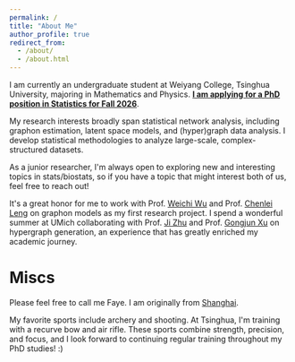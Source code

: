 ```yaml
---
permalink: /
title: "About Me"
author_profile: true
redirect_from: 
  - /about/
  - /about.html
---
```


I am currently an undergraduate student at Weiyang College, Tsinghua University, majoring in Mathematics and Physics. **<u>I am applying for a PhD position in Statistics for Fall 2026</u>**.

My research interests broadly span statistical network analysis, including graphon estimation, latent space models, and (hyper)graph data analysis. I develop statistical methodologies to analyze large-scale, complex-structured datasets.

As a junior researcher, I'm always open to exploring new and interesting topics in stats/biostats, so if you have a topic that might interest both of us, feel free to reach out!

It's a great honor for me to work with Prof. [Weichi Wu](https://www.stat.tsinghua.edu.cn/en/info/1023/1048.htm) and Prof. [Chenlei Leng](https://warwick.ac.uk/fac/sci/statistics/staff/academic-research/leng/) on graphon models as my first research project. I spend a wonderful summer at UMich collaborating with Prof. [Ji Zhu](https://dept.stat.lsa.umich.edu/~jizhu/) and Prof. [Gongjun Xu](https://sites.google.com/umich.edu/gongjunxu) on hypergraph generation, an experience that has greatly enriched my academic journey.


# Miscs

Please feel free to call me Faye. I am originally from [Shanghai](https://en.wikipedia.org/wiki/Shanghai).

My favorite sports include archery and shooting. At Tsinghua, I'm training with a recurve bow and air rifle. These sports combine strength, precision, and focus, and I look forward to continuing regular training throughout my PhD studies! :)
